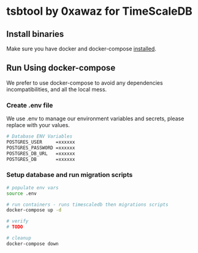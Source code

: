 # tsbtool by 0xawaz for TimeScaleDB

## Install binaries

Make sure you have docker and docker-compose [installed](https://docs.docker.com/engine/install/).

## Run Using docker-compose
We prefer to use docker-compose to avoid any dependencies incompatibilities, and all the local mess.

### Create .env file

We use .env to manage our environment variables and secrets, please replace with your values.

```bash
# Database ENV Variables
POSTGRES_USER     =xxxxxx
POSTGRES_PASSWORD =xxxxxx
POSTGRES_DB_URL   =xxxxxx
POSTGRES_DB       =xxxxxx
```

### Setup database and run migration scripts

```bash
# populate env vars
source .env

# run containers - runs timescaledb then migrations scripts
docker-compose up -d

# verify
# TODO

# cleanup 
docker-compose down
```
